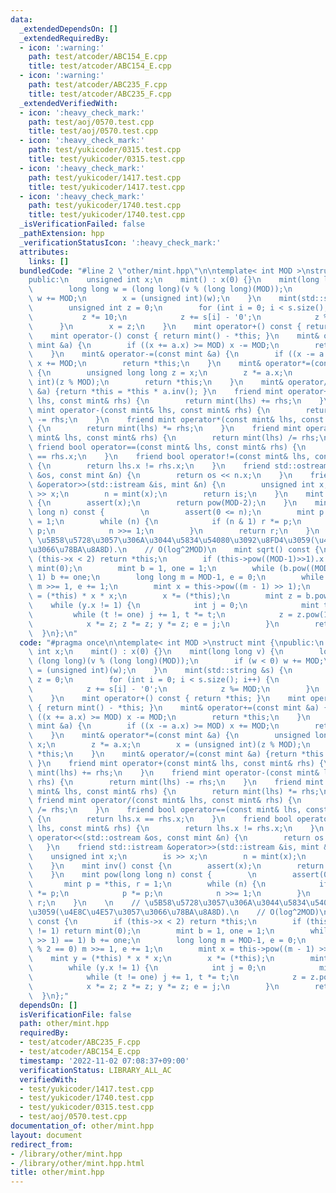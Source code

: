 ```yaml
---
data:
  _extendedDependsOn: []
  _extendedRequiredBy:
  - icon: ':warning:'
    path: test/atcoder/ABC154_E.cpp
    title: test/atcoder/ABC154_E.cpp
  - icon: ':warning:'
    path: test/atcoder/ABC235_F.cpp
    title: test/atcoder/ABC235_F.cpp
  _extendedVerifiedWith:
  - icon: ':heavy_check_mark:'
    path: test/aoj/0570.test.cpp
    title: test/aoj/0570.test.cpp
  - icon: ':heavy_check_mark:'
    path: test/yukicoder/0315.test.cpp
    title: test/yukicoder/0315.test.cpp
  - icon: ':heavy_check_mark:'
    path: test/yukicoder/1417.test.cpp
    title: test/yukicoder/1417.test.cpp
  - icon: ':heavy_check_mark:'
    path: test/yukicoder/1740.test.cpp
    title: test/yukicoder/1740.test.cpp
  _isVerificationFailed: false
  _pathExtension: hpp
  _verificationStatusIcon: ':heavy_check_mark:'
  attributes:
    links: []
  bundledCode: "#line 2 \"other/mint.hpp\"\n\ntemplate< int MOD >\nstruct mint {\n\
    public:\n    unsigned int x;\n    mint() : x(0) {}\n    mint(long long v) {\n\
    \        long long w = (long long)(v % (long long)(MOD));\n        if (w < 0)\
    \ w += MOD;\n        x = (unsigned int)(w);\n    }\n    mint(std::string &s) {\n\
    \        unsigned int z = 0;\n        for (int i = 0; i < s.size(); i++) {\n \
    \           z *= 10;\n            z += s[i] - '0';\n            z %= MOD;\n  \
    \      }\n        x = z;\n    }\n    mint operator+() const { return *this; }\n\
    \    mint operator-() const { return mint() - *this; }\n    mint& operator+=(const\
    \ mint &a) {\n        if ((x += a.x) >= MOD) x -= MOD;\n        return *this;\n\
    \    }\n    mint& operator-=(const mint &a) {\n        if ((x -= a.x) >= MOD)\
    \ x += MOD;\n        return *this;\n    }\n    mint& operator*=(const mint &a)\
    \ {\n        unsigned long long z = x;\n        z *= a.x;\n        x = (unsigned\
    \ int)(z % MOD);\n        return *this;\n    }\n    mint& operator/=(const mint\
    \ &a) {return *this = *this * a.inv(); }\n    friend mint operator+(const mint&\
    \ lhs, const mint& rhs) {\n        return mint(lhs) += rhs;\n    }\n    friend\
    \ mint operator-(const mint& lhs, const mint& rhs) {\n        return mint(lhs)\
    \ -= rhs;\n    }\n    friend mint operator*(const mint& lhs, const mint& rhs)\
    \ {\n        return mint(lhs) *= rhs;\n    }\n    friend mint operator/(const\
    \ mint& lhs, const mint& rhs) {\n        return mint(lhs) /= rhs;\n    }\n   \
    \ friend bool operator==(const mint& lhs, const mint& rhs) {\n        return lhs.x\
    \ == rhs.x;\n    }\n    friend bool operator!=(const mint& lhs, const mint& rhs)\
    \ {\n        return lhs.x != rhs.x;\n    }\n    friend std::ostream& operator<<(std::ostream\
    \ &os, const mint &n) {\n        return os << n.x;\n    }\n    friend std::istream\
    \ &operator>>(std::istream &is, mint &n) {\n        unsigned int x;\n        is\
    \ >> x;\n        n = mint(x);\n        return is;\n    }\n    mint inv() const\
    \ {\n        assert(x);\n        return pow(MOD-2);\n    }\n    mint pow(long\
    \ long n) const {        \n        assert(0 <= n);\n        mint p = *this, r\
    \ = 1;\n        while (n) {\n            if (n & 1) r *= p;\n            p *=\
    \ p;\n            n >>= 1;\n        }\n        return r;\n    }\n    \n    //\
    \ \u5B58\u5728\u3057\u306A\u3044\u5834\u54080\u3092\u8FD4\u3059(\u4E8C\u4E57\u3057\
    \u3066\u78BA\u8A8D).\n    // O(log^2MOD)\n    mint sqrt() const {\n        if\
    \ (this->x < 2) return *this;\n        if (this->pow((MOD-1)>>1).x != 1) return\
    \ mint(0);\n        mint b = 1, one = 1;\n        while (b.pow((MOD-1) >> 1) ==\
    \ 1) b += one;\n        long long m = MOD-1, e = 0;\n        while (m % 2 == 0)\
    \ m >>= 1, e += 1;\n        mint x = this->pow((m - 1) >> 1);\n        mint y\
    \ = (*this) * x * x;\n        x *= (*this);\n        mint z = b.pow(m);\n    \
    \    while (y.x != 1) {\n            int j = 0;\n            mint t = y;\n   \
    \         while (t != one) j += 1, t *= t;\n            z = z.pow(1LL << (e-j-1));\n\
    \            x *= z; z *= z; y *= z; e = j;\n        }\n        return x;\n  \
    \  }\n};\n"
  code: "#pragma once\n\ntemplate< int MOD >\nstruct mint {\npublic:\n    unsigned\
    \ int x;\n    mint() : x(0) {}\n    mint(long long v) {\n        long long w =\
    \ (long long)(v % (long long)(MOD));\n        if (w < 0) w += MOD;\n        x\
    \ = (unsigned int)(w);\n    }\n    mint(std::string &s) {\n        unsigned int\
    \ z = 0;\n        for (int i = 0; i < s.size(); i++) {\n            z *= 10;\n\
    \            z += s[i] - '0';\n            z %= MOD;\n        }\n        x = z;\n\
    \    }\n    mint operator+() const { return *this; }\n    mint operator-() const\
    \ { return mint() - *this; }\n    mint& operator+=(const mint &a) {\n        if\
    \ ((x += a.x) >= MOD) x -= MOD;\n        return *this;\n    }\n    mint& operator-=(const\
    \ mint &a) {\n        if ((x -= a.x) >= MOD) x += MOD;\n        return *this;\n\
    \    }\n    mint& operator*=(const mint &a) {\n        unsigned long long z =\
    \ x;\n        z *= a.x;\n        x = (unsigned int)(z % MOD);\n        return\
    \ *this;\n    }\n    mint& operator/=(const mint &a) {return *this = *this * a.inv();\
    \ }\n    friend mint operator+(const mint& lhs, const mint& rhs) {\n        return\
    \ mint(lhs) += rhs;\n    }\n    friend mint operator-(const mint& lhs, const mint&\
    \ rhs) {\n        return mint(lhs) -= rhs;\n    }\n    friend mint operator*(const\
    \ mint& lhs, const mint& rhs) {\n        return mint(lhs) *= rhs;\n    }\n   \
    \ friend mint operator/(const mint& lhs, const mint& rhs) {\n        return mint(lhs)\
    \ /= rhs;\n    }\n    friend bool operator==(const mint& lhs, const mint& rhs)\
    \ {\n        return lhs.x == rhs.x;\n    }\n    friend bool operator!=(const mint&\
    \ lhs, const mint& rhs) {\n        return lhs.x != rhs.x;\n    }\n    friend std::ostream&\
    \ operator<<(std::ostream &os, const mint &n) {\n        return os << n.x;\n \
    \   }\n    friend std::istream &operator>>(std::istream &is, mint &n) {\n    \
    \    unsigned int x;\n        is >> x;\n        n = mint(x);\n        return is;\n\
    \    }\n    mint inv() const {\n        assert(x);\n        return pow(MOD-2);\n\
    \    }\n    mint pow(long long n) const {        \n        assert(0 <= n);\n \
    \       mint p = *this, r = 1;\n        while (n) {\n            if (n & 1) r\
    \ *= p;\n            p *= p;\n            n >>= 1;\n        }\n        return\
    \ r;\n    }\n    \n    // \u5B58\u5728\u3057\u306A\u3044\u5834\u54080\u3092\u8FD4\
    \u3059(\u4E8C\u4E57\u3057\u3066\u78BA\u8A8D).\n    // O(log^2MOD)\n    mint sqrt()\
    \ const {\n        if (this->x < 2) return *this;\n        if (this->pow((MOD-1)>>1).x\
    \ != 1) return mint(0);\n        mint b = 1, one = 1;\n        while (b.pow((MOD-1)\
    \ >> 1) == 1) b += one;\n        long long m = MOD-1, e = 0;\n        while (m\
    \ % 2 == 0) m >>= 1, e += 1;\n        mint x = this->pow((m - 1) >> 1);\n    \
    \    mint y = (*this) * x * x;\n        x *= (*this);\n        mint z = b.pow(m);\n\
    \        while (y.x != 1) {\n            int j = 0;\n            mint t = y;\n\
    \            while (t != one) j += 1, t *= t;\n            z = z.pow(1LL << (e-j-1));\n\
    \            x *= z; z *= z; y *= z; e = j;\n        }\n        return x;\n  \
    \  }\n};"
  dependsOn: []
  isVerificationFile: false
  path: other/mint.hpp
  requiredBy:
  - test/atcoder/ABC235_F.cpp
  - test/atcoder/ABC154_E.cpp
  timestamp: '2022-11-02 07:08:37+09:00'
  verificationStatus: LIBRARY_ALL_AC
  verifiedWith:
  - test/yukicoder/1417.test.cpp
  - test/yukicoder/1740.test.cpp
  - test/yukicoder/0315.test.cpp
  - test/aoj/0570.test.cpp
documentation_of: other/mint.hpp
layout: document
redirect_from:
- /library/other/mint.hpp
- /library/other/mint.hpp.html
title: other/mint.hpp
---
```

